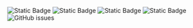 ![Static Badge](https://img.shields.io/badge/blacklists-60-000000) ![Static Badge](https://img.shields.io/badge/blacklisted-2783524-cc0000) ![Static Badge](https://img.shields.io/badge/whitelisted-2245-00CC00) ![Static Badge](https://img.shields.io/badge/streaming_blacklist-28107-000000) ![GitHub issues](https://img.shields.io/github/issues/fabriziosalmi/blacklists)
